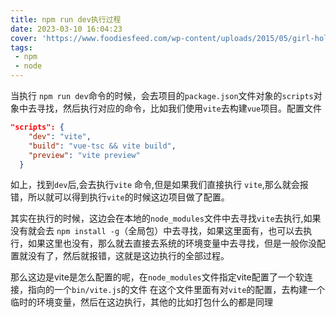 ```yaml
---
title: npm run dev执行过程
date: 2023-03-10 16:04:23
cover: 'https://www.foodiesfeed.com/wp-content/uploads/2015/05/girl-holding-coffee-espresso.jpg'
tags:
 - npm
 - node
---
```



当执行 `npm run dev`命令的时候，会去项目的`package.json`文件对象的`scripts`对象中去寻找，然后执行对应的命令，比如我们使用`vite`去构建`vue`项目。配置文件

```json
"scripts": {
    "dev": "vite",
    "build": "vue-tsc && vite build",
    "preview": "vite preview"
  }
```
如上，找到`dev`后,会去执行`vite` 命令,但是如果我们直接执行 `vite`,那么就会报错，所以就可以得到执行`vite`的时候这边项目做了配置。

其实在执行的时候，这边会在本地的`node_modules`文件中去寻找`vite`去执行,如果没有就会去 `npm install -g`（全局包）中去寻找，如果这里面有，也可以去执行，如果这里也没有，那么就去直接去系统的环境变量中去寻找，但是一般你没配置就没有了，然后就报错，这就是这边执行的全部过程。

那么这边是vite是怎么配置的呢，在`node_modules`文件指定vite配置了一个软连接，指向的一个`bin/vite.js`的文件 在这个文件里面有对`vite`的配置，去构建一个临时的环境变量，然后在这边执行，其他的比如打包什么的都是同理

